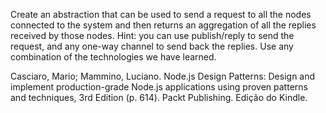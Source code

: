 Create an abstraction that can be used to send a request to all the nodes connected to the system and then returns an aggregation of all the replies received by those nodes. Hint: you can use publish/reply to send the request, and any one-way channel to send back the replies. Use any combination of the technologies we have learned.

Casciaro, Mario; Mammino, Luciano. Node.js Design Patterns: Design and implement production-grade Node.js applications using proven patterns and techniques, 3rd Edition (p. 614). Packt Publishing. Edição do Kindle. 